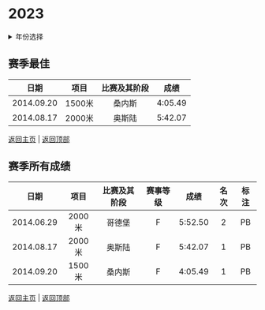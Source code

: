 # 2023

<details>
<summary>年份选择</summary>

- [2024](./2024.md)

- [2023](./2023.md)

- [2022](./2022.md)

- [2021](./2021.md)

- [2020](./2020.md)

- [2019](./2019.md)

- [2018](./2018.md)

- [2019](./2019.md)

- [2018](./2018.md)

- [2017](./2017.md)

- [2016](./2016.md)

- [2015](./2015.md)

- [2014](./2014.md)

</details>

## 赛季最佳

|    日期    |  项目  | 比赛及其阶段 |  成绩   |
| :--------: | :----: | :----------: | :-----: |
| 2014.09.20 | 1500米 |    桑内斯    | 4:05.49 |
| 2014.08.17 | 2000米 |    奥斯陆    | 5:42.07 |

[返回主页](../Profile.md) | [返回顶部](#2024)

## 赛季所有成绩

|    日期    |  项目  | 比赛及其阶段 | 赛事等级 |  成绩   | 名次 | 标注 |
| :--------: | :----: | :----------: | :------: | :-----: | :--: | :--: |
| 2014.06.29 | 2000米 |    哥德堡    |    F     | 5:52.50 |  2   |  PB  |
| 2014.08.17 | 2000米 |    奥斯陆    |    F     | 5:42.07 |  1   |  PB  |
| 2014.09.20 | 1500米 |    桑内斯    |    F     | 4:05.49 |  1   |  PB  |

[返回主页](../Profile.md) | [返回顶部](#2024)

